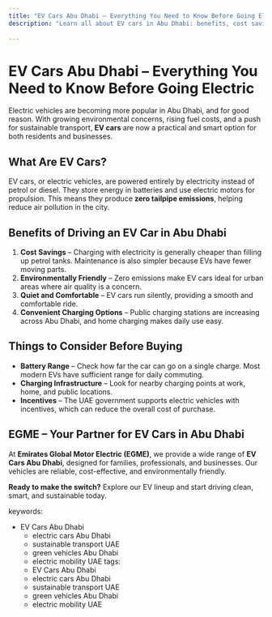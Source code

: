 ```yaml
---
title: "EV Cars Abu Dhabi – Everything You Need to Know Before Going Electric"
description: "Learn all about EV cars in Abu Dhabi: benefits, cost savings, charging options, and why switching to electric vehicles is a smart choice for residents and businesses."keywords:
 
---
```


# EV Cars Abu Dhabi – Everything You Need to Know Before Going Electric

Electric vehicles are becoming more popular in Abu Dhabi, and for good reason. With growing environmental concerns, rising fuel costs, and a push for sustainable transport, **EV cars** are now a practical and smart option for both residents and businesses.

## What Are EV Cars?

EV cars, or electric vehicles, are powered entirely by electricity instead of petrol or diesel. They store energy in batteries and use electric motors for propulsion. This means they produce **zero tailpipe emissions**, helping reduce air pollution in the city.

## Benefits of Driving an EV Car in Abu Dhabi

1. **Cost Savings** – Charging with electricity is generally cheaper than filling up petrol tanks. Maintenance is also simpler because EVs have fewer moving parts.  
2. **Environmentally Friendly** – Zero emissions make EV cars ideal for urban areas where air quality is a concern.  
3. **Quiet and Comfortable** – EV cars run silently, providing a smooth and comfortable ride.  
4. **Convenient Charging Options** – Public charging stations are increasing across Abu Dhabi, and home charging makes daily use easy.  

## Things to Consider Before Buying

- **Battery Range** – Check how far the car can go on a single charge. Most modern EVs have sufficient range for daily commuting.  
- **Charging Infrastructure** – Look for nearby charging points at work, home, and public locations.  
- **Incentives** – The UAE government supports electric vehicles with incentives, which can reduce the overall cost of purchase.  

## EGME – Your Partner for EV Cars in Abu Dhabi

At **Emirates Global Motor Electric (EGME)**, we provide a wide range of **EV Cars Abu Dhabi**, designed for families, professionals, and businesses. Our vehicles are reliable, cost-effective, and environmentally friendly.  

**Ready to make the switch?** Explore our EV lineup and start driving clean, smart, and sustainable today.



keywords:
- EV Cars Abu Dhabi
  - electric cars Abu Dhabi
  - sustainable transport UAE
  - green vehicles Abu Dhabi
  - electric mobility UAE
tags:
  - EV Cars Abu Dhabi
  - electric cars Abu Dhabi
  - sustainable transport UAE
  - green vehicles Abu Dhabi
  - electric mobility UAE
